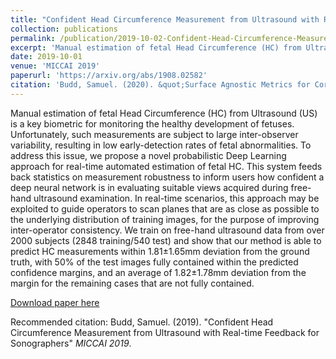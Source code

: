 ```yaml
---
title: "Confident Head Circumference Measurement from Ultrasound with Real-time Feedback for Sonographers"
collection: publications
permalink: /publication/2019-10-02-Confident-Head-Circumference-Measurement-with-Real-Time-Feedback-for-Sonographers
excerpt: 'Manual estimation of fetal Head Circumference (HC) from Ultrasound (US) is a key biometric for monitoring the healthy development of fetuses. Unfortunately, such measurements are subject to large inter-observer variability, resulting in low early-detection rates of fetal abnormalities. To address this issue, we propose a novel probabilistic Deep Learning approach for real-time automated estimation of fetal HC. This system feeds back statistics on measurement robustness to inform users how confident a deep neural network is in evaluating suitable views acquired during free-hand ultrasound examination. In real-time scenarios, this approach may be exploited to guide operators to scan planes that are as close as possible to the underlying distribution of training images, for the purpose of improving inter-operator consistency. We train on free-hand ultrasound data from over 2000 subjects (2848 training/540 test) and show that our method is able to predict HC measurements within 1.81±1.65mm deviation from the ground truth, with 50% of the test images fully contained within the predicted confidence margins, and an average of 1.82±1.78mm deviation from the margin for the remaining cases that are not fully contained.'
date: 2019-10-01
venue: 'MICCAI 2019'
paperurl: 'https://arxiv.org/abs/1908.02582'
citation: 'Budd, Samuel. (2020). &quot;Surface Agnostic Metrics for Cortical volume Segmentation and Regression.&quot; <i>MLCN Workshop MICCAI 2020</i>.'
---
```


Manual estimation of fetal Head Circumference (HC) from Ultrasound (US) is a key biometric for monitoring the healthy development of fetuses. Unfortunately, such measurements are subject to large inter-observer variability, resulting in low early-detection rates of fetal abnormalities. To address this issue, we propose a novel probabilistic Deep Learning approach for real-time automated estimation of fetal HC. This system feeds back statistics on measurement robustness to inform users how confident a deep neural network is in evaluating suitable views acquired during free-hand ultrasound examination. In real-time scenarios, this approach may be exploited to guide operators to scan planes that are as close as possible to the underlying distribution of training images, for the purpose of improving inter-operator consistency. We train on free-hand ultrasound data from over 2000 subjects (2848 training/540 test) and show that our method is able to predict HC measurements within 1.81±1.65mm deviation from the ground truth, with 50% of the test images fully contained within the predicted confidence margins, and an average of 1.82±1.78mm deviation from the margin for the remaining cases that are not fully contained.

[Download paper here](https://arxiv.org/abs/1908.02582)

Recommended citation: Budd, Samuel. (2019). "Confident Head Circumference Measurement from Ultrasound with Real-time Feedback for Sonographers" <i>MICCAI 2019</i>. 
